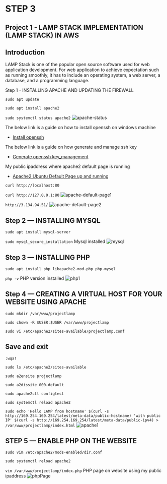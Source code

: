# STEP 3
## Project 1 - LAMP STACK IMPLEMENTATION (LAMP STACK) IN AWS

## Introduction
LAMP Stack is one of the popular open source software used for web application development. For web application to achieve expectation such as running smoothly, it has to include an operating system, a web server, a database, and a programming language.

Step 1 - INSTALLING APACHE AND UPDATING THE FIREWALL

`sudo apt update`

`sudo apt install apache2`

`sudo systemctl status apache2`
![apache-status](https://user-images.githubusercontent.com/34573768/157457806-1135d01a-bf85-4dc7-9925-1351693d86af.png)

The below link is a guide on how to install openssh on windows machine
- [Install openssh](https://docs.microsoft.com/en-us/windows-server/administration/openssh/openssh_install_firstuse)

The below link is a guide on how generate and manage ssh key
- [Generate openssh key_management](https://docs.microsoft.com/en-us/windows-server/administration/openssh/openssh_keymanagement)

My public ipaddress where apache2 default page is running
- [Apache2 Ubuntu Default Page up and running ](http://3.134.94.51/)

 `curl http://localhost:80`

 `curl http://127.0.0.1:80`
 ![apache-default-page1](https://user-images.githubusercontent.com/34573768/157460662-64a78c23-52de-45b4-9b35-57bf7c19b58f.png)
 
 `http://3.134.94.51/`
 ![apache-default-page2](https://user-images.githubusercontent.com/34573768/157460790-e5162c2f-c70e-4bf0-be39-a9656d73d843.png)
 
 ## Step 2 — INSTALLING MYSQL

`sudo apt install mysql-server`

`sudo mysql_secure_installation` Mysql installed
![mysql](https://user-images.githubusercontent.com/34573768/157461109-0928f75c-9db4-40b9-ac04-3fed088fd740.png)

## Step 3 — INSTALLING PHP

`sudo apt install php libapache2-mod-php php-mysql`

`php -v` PHP version installed
![php1](https://user-images.githubusercontent.com/34573768/157461626-dbfe703a-73a5-4244-9018-8d657acd0bb7.png)

## Step 4 — CREATING A VIRTUAL HOST FOR YOUR WEBSITE USING APACHE

`sudo mkdir /var/www/projectlamp`

`sudo chown -R $USER:$USER /var/www/projectlamp`

`sudo vi /etc/apache2/sites-available/projectlamp.conf`

## Save and exit
`:wqa!`

`sudo ls /etc/apache2/sites-available`

`sudo a2ensite projectlamp`

`sudo a2dissite 000-default`

`sudo apache2ctl configtest`

`sudo systemctl reload apache2`

`sudo echo 'Hello LAMP from hostname' $(curl -s http://169.254.169.254/latest/meta-data/public-hostname) 'with public IP' $(curl -s http://169.254.169.254/latest/meta-data/public-ipv4) > /var/www/projectlamp/index.html`
![apache1](https://user-images.githubusercontent.com/34573768/157461930-da8af11a-3195-4f8c-9ace-c21e61b225f5.png)

## STEP 5 — ENABLE PHP ON THE WEBSITE

`sudo vim /etc/apache2/mods-enabled/dir.conf`

`sudo systemctl reload apache2`

`vim /var/www/projectlamp/index.php` PHP page on website using my public ipaddress
![phpPage](https://user-images.githubusercontent.com/34573768/157462219-50a7500d-6ebf-4140-a057-7e79db5442a3.png)
